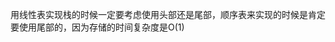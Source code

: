 用线性表实现栈的时候一定要考虑使用头部还是尾部，顺序表来实现的时候是肯定要使用尾部的，因为存储的时间复杂度是O(1)
<!--stackedit_data:
eyJoaXN0b3J5IjpbLTExOTIzMTAzNjBdfQ==
-->